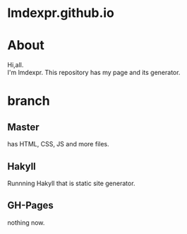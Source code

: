 lmdexpr.github.io
=================
# About
Hi,all.  
I'm lmdexpr.
This repository has my page and its generator.

# branch
## Master
has HTML, CSS, JS and more files.

## Hakyll
Runnning Hakyll that is static site generator.

## GH-Pages
nothing now.
